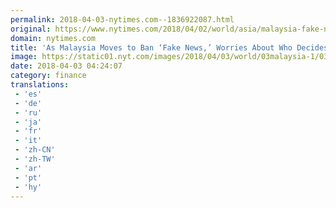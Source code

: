 ```yaml
---
permalink: 2018-04-03-nytimes.com--1836922087.html
original: https://www.nytimes.com/2018/04/02/world/asia/malaysia-fake-news-law.html?partner=rss&amp;emc=rss
domain: nytimes.com
title: 'As Malaysia Moves to Ban ‘Fake News,’ Worries About Who Decides the Truth'
image: https://static01.nyt.com/images/2018/04/03/world/03malaysia-1/03malaysia-1-mediumThreeByTwo440.jpg
date: 2018-04-03 04:24:07
category: finance
translations: 
 - 'es'
 - 'de'
 - 'ru'
 - 'ja'
 - 'fr'
 - 'it'
 - 'zh-CN'
 - 'zh-TW'
 - 'ar'
 - 'pt'
 - 'hy'
---
```


